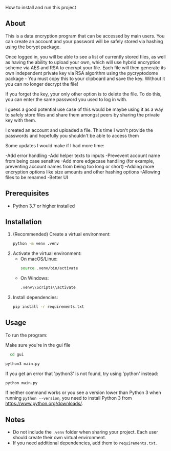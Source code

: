 How to install and run this project

## About

This is a data encryption program that can be accessed by main users. You can create an account and your password will be safely stored via hashing using the bcrypt package.

Once logged in, you will be able to see a list of currently stored files, as well as having the ability to upload your own, which will use hybrid encryption scheme via AES and RSA to encrypt your file. Each file will then generate its own independent private key via RSA algorithm using the pycryptodome package - You must copy this to your clipboard and save the key. Without it you can no longer decrypt the file!

If you forget the key, your only other option is to delete the file. To do this, you can enter the same password you used to log in with.

I guess a good potential use case of this would be maybe using it as a way to safely store files and share them amongst peers by sharing the private key with them.

I created an account and uploaded a file. This time I won't provide the passwords and hopefully you shouldn't be able to access them

Some updates I would make if I had more time:

-Add error handling
-Add helper texts to inputs
-Prevevent account name from being case sensitive
-Add more edgecase handling (for example, preventing account names from being too long or short)
-Adding more encryption options like size amounts and other hashing options
-Allowing files to be renamed
-Better UI

## Prerequisites

- Python 3.7 or higher installed

## Installation

1. (Recommended) Create a virtual environment:
   ```sh
   python -m venv .venv
   ```
2. Activate the virtual environment:
   - On macOS/Linux:
     ```sh
     source .venv/bin/activate
     ```
   - On Windows:
     ```sh
     .venv\\Scripts\\activate
     ```
3. Install dependencies:
   ```sh
   pip install -r requirements.txt
   ```

## Usage

To run the program:

Make sure you're in the gui file

```sh
  cd gui
```

```sh
python3 main.py
```

If you get an error that 'python3' is not found, try using 'python' instead:

```sh
python main.py
```

If neither command works or you see a version lower than Python 3 when running `python --version`, you need to install Python 3 from https://www.python.org/downloads/.

## Notes

- Do not include the `.venv` folder when sharing your project. Each user should create their own virtual environment.
- If you need additional dependencies, add them to `requirements.txt`.
